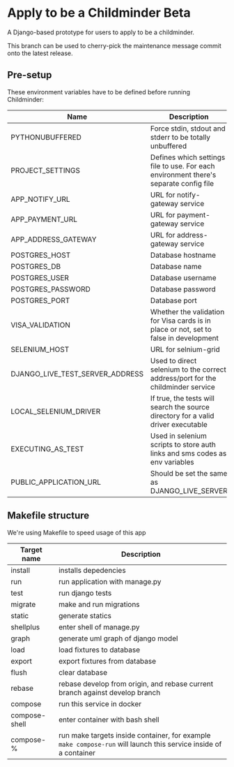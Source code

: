 # Apply to be a Childminder Beta

A Django-based prototype for users to apply to be a childminder.

This branch can be used to cherry-pick the maintenance message commit onto the latest release.

## Pre-setup

These environment variables have to be defined before running Childminder:


| Name                   | Description                                                                           |
| ---------------------- | ------------------------------------------------------------------------------------- |
| PYTHONUBUFFERED                 | Force stdin, stdout and stderr to be totally unbuffered                               |
| PROJECT_SETTINGS                | Defines which settings file to use. For each environment there's separate config file |
| APP_NOTIFY_URL                  | URL for notify-gateway service                                                        |
| APP_PAYMENT_URL                 | URL for payment-gateway service                                                       |
| APP_ADDRESS_GATEWAY             | URL for address-gateway service                                                       |
| POSTGRES_HOST                   | Database hostname                                                                     |
| POSTGRES_DB                     | Database name                                                                         |
| POSTGRES_USER                   | Database username                                                                     |
| POSTGRES_PASSWORD               | Database password                                                                     |
| POSTGRES_PORT                   | Database port                                                                         |
| VISA_VALIDATION                 | Whether the validation for Visa cards is in place or not, set to false in development |
| SELENIUM_HOST                   | URL for selnium-grid                                                                  |
| DJANGO_LIVE_TEST_SERVER_ADDRESS | Used to direct selenium to the correct address/port for the childminder service       |
| LOCAL_SELENIUM_DRIVER           | If true, the tests will search the source directory for a valid driver executable     |
| EXECUTING_AS_TEST               | Used in selenium scripts to store auth links and sms codes as env variables                    |
| PUBLIC_APPLICATION_URL          | Should be set the same as DJANGO_LIVE_SERVER                                                   |

## Makefile structure

We're using Makefile to speed usage of this app

| Target name   | Description                                                                                                      |
| ------------- | ---------------------------------------------------------------------------------------------------------------- |
| install       | installs depedencies                                                                                             |
| run           | run application with manage.py                                                                                   |
| test          | run django tests                                                                                                 |
| migrate       | make and run migrations                                                                                          |
| static        | generate statics                                                                                                 |
| shellplus     | enter shell of manage.py                                                                                         |
| graph         | generate uml graph of django model                                                                               |
| load          | load fixtures to database                                                                                        |
| export        | export fixtures from database                                                                                    |
| flush         | clear database                                                                                                   |
| rebase        | rebase develop from origin, and rebase current branch against develop branch                                     |
| compose       | run this service in docker                                                                                       |
| compose-shell | enter container with bash shell                                                                                  |
| compose-%     | run make targets inside container, for example `make compose-run` will launch this service inside of a container |


